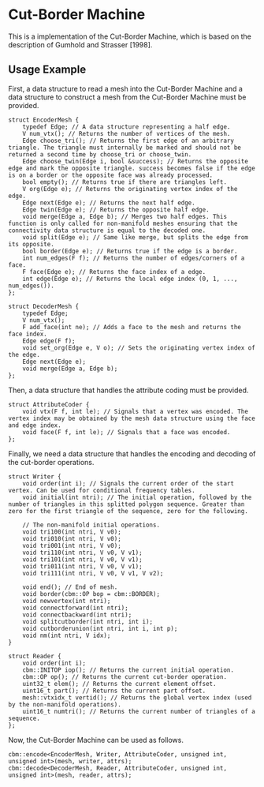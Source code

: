 Cut-Border Machine
======

This is a implementation of the Cut-Border Machine, which is based on the description of Gumhold and Strasser [1998].

Usage Example
------
First, a data structure to read a mesh into the Cut-Border Machine and a data structure to construct a mesh from the Cut-Border Machine must be provided.
```
struct EncoderMesh {
	typedef Edge; // A data structure representing a half edge.
	V num_vtx(); // Returns the number of vertices of the mesh.
	Edge choose_tri(); // Returns the first edge of an arbitrary triangle. The triangle must internally be marked and should not be returned a second time by choose_tri or choose_twin.
	Edge choose_twin(Edge i, bool &success); // Returns the opposite edge and mark the opposite triangle. success becomes false if the edge is on a border or the opposite face was already processed.
	bool empty(); // Returns true if there are triangles left.
	V org(Edge e); // Returns the originating vertex index of the edge.
	Edge next(Edge e); // Returns the next half edge.
	Edge twin(Edge e); // Returns the opposite half edge.
	void merge(Edge a, Edge b); // Merges two half edges. This function is only called for non-manifold meshes ensuring that the connectivity data structure is equal to the decoded one.
	void split(Edge e); // Same like merge, but splits the edge from its opposite.
	bool border(Edge e); // Returns true if the edge is a border.
	int num_edges(F f); // Returns the number of edges/corners of a face.
	F face(Edge e); // Returns the face index of a edge.
	int edge(Edge e); // Returns the local edge index (0, 1, ..., num_edges()).
};
```

```
struct DecoderMesh {
	typedef Edge;
	V num_vtx();
	F add_face(int ne); // Adds a face to the mesh and returns the face index.
	Edge edge(F f);
	void set_org(Edge e, V o); // Sets the originating vertex index of the edge.
	Edge next(Edge e);
	void merge(Edge a, Edge b);
};
```

Then, a data structure that handles the attribute coding must be provided.
```
struct AttributeCoder {
	void vtx(F f, int le); // Signals that a vertex was encoded. The vertex index may be obtained by the mesh data structure using the face and edge index.
	void face(F f, int le); // Signals that a face was encoded.
};
```

Finally, we need a data structure that handles the encoding and decoding of the cut-border operations.
```
struct Writer {
	void order(int i); // Signals the current order of the start vertex. Can be used for conditional frequency tables.
	void initial(int ntri); // The initial operation, followed by the number of triangles in this splitted polygon sequence. Greater than zero for the first triangle of the sequence, zero for the following.

	// The non-manifold initial operations.
	void tri100(int ntri, V v0);
	void tri010(int ntri, V v0);
	void tri001(int ntri, V v0);
	void tri110(int ntri, V v0, V v1);
	void tri101(int ntri, V v0, V v1);
	void tri011(int ntri, V v0, V v1);
	void tri111(int ntri, V v0, V v1, V v2);

	void end(); // End of mesh.
	void border(cbm::OP bop = cbm::BORDER);
	void newvertex(int ntri);
	void connectforward(int ntri);
	void connectbackward(int ntri);
	void splitcutborder(int ntri, int i);
	void cutborderunion(int ntri, int i, int p);
	void nm(int ntri, V idx);
}
```

```
struct Reader {
	void order(int i);
	cbm::INITOP iop(); // Returns the current initial operation.
	cbm::OP op(); // Returns the current cut-border operation.
	uint32_t elem(); // Returns the current element offset.
	uint16_t part(); // Returns the current part offset.
	mesh::vtxidx_t vertid(); // Returns the global vertex index (used by the non-manifold operations).
	uint16_t numtri(); // Returns the current number of triangles of a sequence.
};
```

Now, the Cut-Border Machine can be used as follows.
```
cbm::encode<EncoderMesh, Writer, AttributeCoder, unsigned int, unsigned int>(mesh, writer, attrs);
cbm::decode<DecoderMesh, Reader, AttributeCoder, unsigned int, unsigned int>(mesh, reader, attrs);
```
